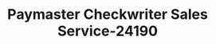 ---
f_zip-code: 97383
f_state-code: OR
title: Paymaster Checkwriter Sales Service-24190
f_phone: 503-769-6850
f_city-only: Stayton
f_address: Stayton Stayton
f_location-unique-id: '24190'
slug: paymaster-checkwriter-sales-service-24190
updated-on: '2024-05-30T13:46:58.046Z'
created-on: '2024-05-30T13:36:59.803Z'
published-on: '2024-05-30T13:54:32.469Z'
f_city-state: cms/city/stayton-or.md
f_company: cms/company/paymaster-checkwriter-sales-service.md
f_state: cms/state/oregon.md
layout: '[payday-loan].html'
tags: payday-loan
---